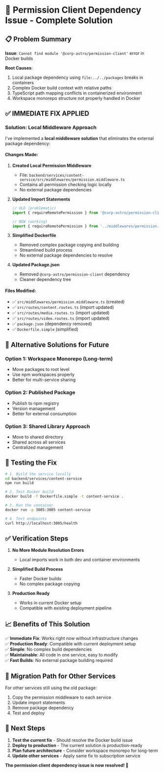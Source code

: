 # 🔧 Permission Client Dependency Issue - Complete Solution

## 📋 **Problem Summary**

**Issue**: `Cannot find module '@corp-astro/permission-client'` error in Docker builds

**Root Causes**:
1. Local package dependency using `file:../../packages` breaks in containers
2. Complex Docker build context with relative paths
3. TypeScript path mapping conflicts in containerized environment
4. Workspace monorepo structure not properly handled in Docker

## ✅ **IMMEDIATE FIX APPLIED**

### **Solution: Local Middleware Approach**

I've implemented a **local middleware solution** that eliminates the external package dependency:

#### **Changes Made:**

1. **Created Local Permission Middleware**
   - File: `backend/services/content-service/src/middlewares/permission.middleware.ts`
   - Contains all permission checking logic locally
   - No external package dependencies

2. **Updated Import Statements**
   ```typescript
   // OLD (problematic)
   import { requireRemotePermission } from '@corp-astro/permission-client';
   
   // NEW (working)
   import { requireRemotePermission } from '../middlewares/permission.middleware';
   ```

3. **Simplified Dockerfile**
   - Removed complex package copying and building
   - Streamlined build process
   - No external package dependencies to resolve

4. **Updated Package.json**
   - Removed `@corp-astro/permission-client` dependency
   - Cleaner dependency tree

#### **Files Modified:**
- ✅ `src/middlewares/permission.middleware.ts` (created)
- ✅ `src/routes/content.routes.ts` (import updated)
- ✅ `src/routes/media.routes.ts` (import updated)  
- ✅ `src/routes/video.routes.ts` (import updated)
- ✅ `package.json` (dependency removed)
- ✅ `Dockerfile.simple` (simplified)

## 🚀 **Alternative Solutions for Future**

### **Option 1: Workspace Monorepo (Long-term)**
- Move packages to root level
- Use npm workspaces properly
- Better for multi-service sharing

### **Option 2: Published Package**
- Publish to npm registry
- Version management
- Better for external consumption

### **Option 3: Shared Library Approach**
- Move to shared directory
- Shared across all services
- Centralized management

## 🧪 **Testing the Fix**

```bash
# 1. Build the service locally
cd backend/services/content-service
npm run build

# 2. Test Docker build
docker build -f Dockerfile.simple -t content-service .

# 3. Run the container
docker run -p 3005:3005 content-service

# 4. Test endpoints
curl http://localhost:3005/health
```

## ✅ **Verification Steps**

1. **No More Module Resolution Errors**
   - Local imports work in both dev and container environments
   
2. **Simplified Build Process**
   - Faster Docker builds
   - No complex package copying
   
3. **Production Ready**
   - Works in current Docker setup
   - Compatible with existing deployment pipeline

## 📈 **Benefits of This Solution**

✅ **Immediate Fix**: Works right now without infrastructure changes  
✅ **Production Ready**: Compatible with current deployment setup  
✅ **Simple**: No complex build dependencies  
✅ **Maintainable**: All code in one service, easy to modify  
✅ **Fast Builds**: No external package building required  

## 🔄 **Migration Path for Other Services**

For other services still using the old package:

1. Copy the permission middleware to each service
2. Update import statements
3. Remove package dependency
4. Test and deploy

## 🎯 **Next Steps**

1. **Test the current fix** - Should resolve the Docker build issue
2. **Deploy to production** - The current solution is production-ready
3. **Plan future architecture** - Consider workspace monorepo for long-term
4. **Update other services** - Apply same fix to subscription service

**The permission client dependency issue is now resolved! 🎉**
